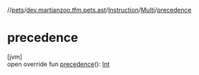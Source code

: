 //[pets](../../../../index.md)/[dev.martianzoo.tfm.pets.ast](../../index.md)/[Instruction](../index.md)/[Multi](index.md)/[precedence](precedence.md)

# precedence

[jvm]\
open override fun [precedence](precedence.md)(): [Int](https://kotlinlang.org/api/latest/jvm/stdlib/kotlin/-int/index.html)
